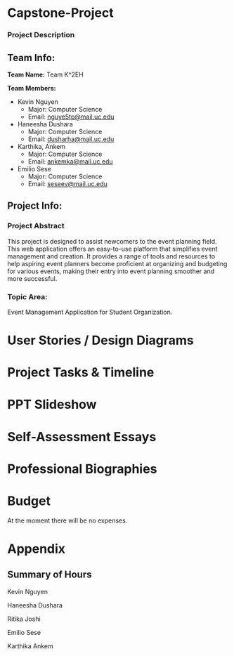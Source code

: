 # Capstone-Project


### Project Description 

## Team Info: ##
**Team Name:** Team K^2EH

**Team Members:**
- Kevin Nguyen
	- Major: Computer Science
	- Email: nguye5tp@mail.uc.edu
- Haneesha Dushara
	- Major: Computer Science
	- Email: dusharha@mail.uc.edu
- Karthika, Ankem
	- Major: Computer Science
	- Email: ankemka@mail.uc.edu
- Emilio Sese
	- Major: Computer Science
	- Email: seseev@mail.uc.edu

## Project Info: ##

### Project Abstract 
This project is designed to assist newcomers to the event planning field. This web application offers an easy-to-use platform that simplifies event management and creation. It provides a range of tools and resources to help aspiring event planners become proficient at organizing and budgeting for various events, making their entry into event planning smoother and more successful.

### Topic Area: ### 
Event Management Application for Student Organization.


# User Stories / Design Diagrams

# Project Tasks & Timeline

# PPT Slideshow

# Self-Assessment Essays

# Professional Biographies

# Budget

At the moment there will be no expenses.

# Appendix

## Summary of Hours

Kevin Nguyen

Haneesha Dushara

Ritika Joshi

Emilio Sese

Karthika Ankem

